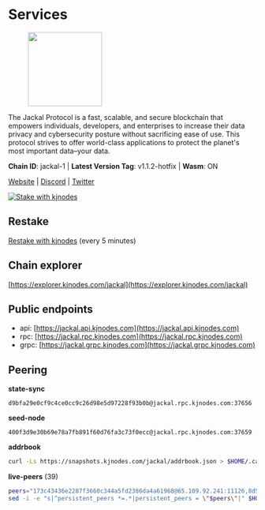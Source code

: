 # Services

<figure><img src="https://raw.githubusercontent.com/kj89/testnet_manuals/main/pingpub/logos/jackal.png" width="150" alt=""><figcaption></figcaption></figure>

The Jackal Protocol is a fast, scalable, and secure blockchain that empowers  individuals, developers, and enterprises to increase their data privacy and  cybersecurity posture without sacrificing ease of use. This protocol strives  to offer world-class applications to protect the planet's most important data–your data.

**Chain ID**: jackal-1 | **Latest Version Tag**: v1.1.2-hotfix | **Wasm**: ON

[Website](https://jackalprotocol.com) | [Discord](https://discord.com/invite/5GKym3p6rj) | [Twitter](https://twitter.com/Jackal_Protocol)

[![Stake with kjnodes](https://i.ibb.co/cr44Q8j/button-stake-with-kjnodes.png)](https://restake.app/jackal/jklvaloper1tr3wm3mdkz0tda6t7vavqnn7fe2g4un0f67xmt)

## Restake

[Restake with kjnodes](https://restake.app/jackal/jklvaloper1tr3wm3mdkz0tda6t7vavqnn7fe2g4un0f67xmt) (every 5 minutes)
## Chain explorer
[https://explorer.kjnodes.com/jackal](https://explorer.kjnodes.com/jackal)

## Public endpoints

* api: [https://jackal.api.kjnodes.com](https://jackal.api.kjnodes.com)
* rpc: [https://jackal.rpc.kjnodes.com](https://jackal.rpc.kjnodes.com)
* grpc: [https://jackal.grpc.kjnodes.com](https://jackal.grpc.kjnodes.com)

## Peering

**state-sync**

```text
d9bfa29e0cf9c4ce0cc9c26d98e5d97228f93b0b@jackal.rpc.kjnodes.com:37656
```

**seed-node**

```text
400f3d9e30b69e78a7fb891f60d76fa3c73f0ecc@jackal.rpc.kjnodes.com:37659
```

**addrbook**
```bash
curl -Ls https://snapshots.kjnodes.com/jackal/addrbook.json > $HOME/.canine/config/addrbook.json
```

**live-peers** (39)
```bash
peers="173c43436e2287f3660c344a5fd2386da4a61968@65.109.92.241:11126,8d59eb5f7ad207e59c06620f6e9e7b6760b56211@65.108.75.107:18656,80cc4b90a546a138a480642dd5ce0fcf65ba2d8c@65.108.41.172:29956,399068f8371dce4ae5d7cd7da2c965e765e68f4b@65.108.238.102:17556,a79da224ad9d4501dbf1d547986ebec55d56b951@135.181.128.114:17556,fc905fe58d36875a833202ce53759d0ae6c11435@141.95.65.26:48656,0985977a794b298e7ef990fe344d572c60c453b1@172.105.72.158:26656,588e509e3a8c1dc4ba938779bf569cd9f6f0f4be@212.23.222.109:26256,d9bfa29e0cf9c4ce0cc9c26d98e5d97228f93b0b@65.109.88.38:37656,11c23c5341d0ac69f9ebb3be9afa7fe0e134ece0@94.79.54.137:28656,e272f855eb99975dbd23bfc52dce9ff9661596ff@65.109.60.54:37656,24d557203af1734d8a9e94d1819f0920ee66845c@185.252.235.83:27656,d9abd1dd5bf7c57461f0476c61e28bac879430a2@141.94.109.71:10556,dd7e72f0a71476e51c0a601a40d6fc02a1ae1a95@65.108.6.45:60856,dd3cab79ffae0aed4f519503b66e9403c69eeb14@85.237.193.101:25565,0faa7f1099de2e02deebe09fcb52863056333265@144.202.72.17:26616,68eb09cb9c5a2b136e8c693a48bcb26d9108062f@157.90.2.254:26656,adde0d153750c3ae19faa05d1f36f4b118f38b6e@185.16.36.147:26656,d39fecbc409541de13fa644d90066d4dabe08262@95.165.89.222:24475,ff94a29e02de8369faf37c76d3c97684bbd51bd6@185.16.38.165:17556,9bcaee1ad957fa75f60a6dd9d8870e53220794a9@104.37.187.214:60756,159834da1073b793a9f6730841d827802051ed75@198.244.178.213:26656,26b6255375a592c3b0664bd474a6975f468c3785@88.99.164.158:11126,fc5cfe32547c96e943d9f8e18e9904d2e639e32d@149.202.72.186:26638,8cb23f8ba742452f2f81f019a648f0660fabfd46@65.109.106.155:26656,dbbd1e102b9d0cde827cd272205fa3a2886a6b2c@5.9.147.22:21656,68b81df146d915f599775a18953bbefbd49d024a@193.70.33.64:17556,ee2ef67b49cbc7b4af7ff0b7321870a5d9ae69a5@65.108.138.80:17556,46d4495643f2579573a61e181a88de3b8f0acc4f@2.139.23.24:36656,95f066bf93410ef9b76d8b0eecf2c8493e9a4c5d@176.9.155.40:16803,ecb163fca7436befa3a5694a7d558e89d3f04b2c@65.109.29.150:17656,b3a026768e9799cf717ecd2817918bebe3bfce83@8.9.3.72:26656,2a55d2e6cc5fa2dda8a484ab7d00f77f076d237f@141.95.47.216:26656,c2842c76779913e05fa4256e3caab852e1782951@202.61.194.254:60756,4a0fb6863526b3370b3f0dcba6bc2d548a363974@65.109.52.56:2506,ac6e9b3fc2d18f51aa8d6f98bae9e05acfac97e1@217.131.117.217:26656,7adbbe1a5f867a0befcf1fd94f395dd8257d718f@73.40.151.121:15656,e2172f53b4c59ed157d97802dc6b5ae8b17d3bb1@109.236.81.221:46656,ade4d8bc8cbe014af6ebdf3cb7b1e9ad36f412c0@135.181.5.219:17556"
sed -i -e "s|^persistent_peers *=.*|persistent_peers = \"$peers\"|" $HOME/.canine/config/config.toml
```
